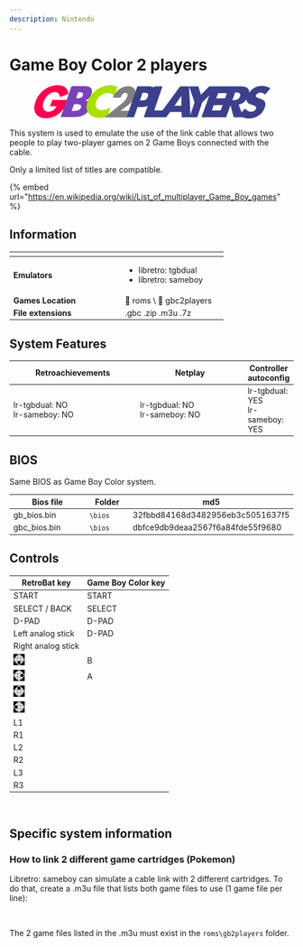 ```yaml
---
description: Nintendo
---
```


# Game Boy Color 2 players

<div align="left">

<figure><img src="https://raw.githubusercontent.com/fabricecaruso/es-theme-carbon/52ff37c9e265587d006945a2ba695b5a962b3a3d/art/logos/gbc2players.svg" alt=""><figcaption></figcaption></figure>

</div>

This system is used to emulate the use of the link cable that allows two people to play two-player games on 2 Game Boys connected with the cable.

Only a limited list of titles are compatible.

{% embed url="https://en.wikipedia.org/wiki/List_of_multiplayer_Game_Boy_games" %}

## Information

<table data-header-hidden><thead><tr><th width="184"></th><th></th><th data-hidden></th></tr></thead><tbody><tr><td><strong>Emulators</strong></td><td><ul><li>libretro: tgbdual</li><li>libretro: sameboy</li></ul></td><td></td></tr><tr><td><strong>Games Location</strong></td><td><span data-gb-custom-inline data-tag="emoji" data-code="1f4c1">📁</span> roms \ <span data-gb-custom-inline data-tag="emoji" data-code="1f4c2">📂</span> gbc2players</td><td></td></tr><tr><td><strong>File extensions</strong></td><td>.gbc .zip .m3u .7z</td><td></td></tr></tbody></table>

## System Features

<table><thead><tr><th width="256">Retroachievements</th><th width="243">Netplay</th><th>Controller autoconfig</th></tr></thead><tbody><tr><td>lr-tgbdual: NO<br>lr-sameboy: NO</td><td>lr-tgbdual: NO<br>lr-sameboy: NO</td><td>lr-tgbdual: YES<br>lr-sameboy: YES</td></tr></tbody></table>

## BIOS

Same BIOS as Game Boy Color system.

<table><thead><tr><th width="187">Bios file</th><th width="98">Folder</th><th>md5</th></tr></thead><tbody><tr><td>gb_bios.bin</td><td><code>\bios</code></td><td>32fbbd84168d3482956eb3c5051637f5</td></tr><tr><td>gbc_bios.bin</td><td><code>\bios</code></td><td>dbfce9db9deaa2567f6a84fde55f9680</td></tr></tbody></table>

## Controls

| RetroBat key                                                                       | Game Boy Color key |
| ---------------------------------------------------------------------------------- | ------------------ |
| START                                                                              | START              |
| SELECT / BACK                                                                      | SELECT             |
| D-PAD                                                                              | D-PAD              |
| Left analog stick                                                                  | D-PAD              |
| Right analog stick                                                                 |                    |
| ![A](<../../../../.gitbook/assets/image (25).png>)                                 | B                  |
| ![B](<../../../../.gitbook/assets/image (11).png>)                                 | A                  |
| <img src="../../../../.gitbook/assets/image (45).png" alt="" data-size="original"> |                    |
| <img src="../../../../.gitbook/assets/image (43).png" alt="" data-size="line">     |                    |
| L1                                                                                 |                    |
| R1                                                                                 |                    |
| L2                                                                                 |                    |
| R2                                                                                 |                    |
| L3                                                                                 |                    |
| R3                                                                                 |                    |

<div align="left">

<figure><img src="https://i.imgur.com/ptx8LTP.png" alt=""><figcaption></figcaption></figure>

</div>

## Specific system information

### How to link 2 different game cartridges (Pokemon)

Libretro: sameboy can simulate a cable link with 2 different cartridges. To do that, create a .m3u file that lists both game files to use (1 game file per line):



<div align="left">

<figure><img src="https://i.imgur.com/obmo6y9.png" alt=""><figcaption></figcaption></figure>

</div>

The 2 game files listed in the .m3u must exist in the `roms\gb2players` folder.
